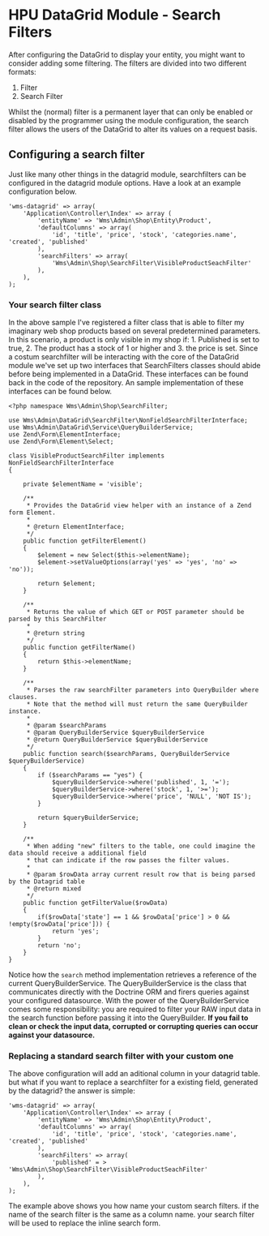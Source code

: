 # HPU DataGrid Module - Search Filters
After configuring the DataGrid to display your entity, you might want to consider adding some filtering. The filters are divided into two different formats:

1. Filter
2. Search Filter

Whilst the (normal) filter is a permanent layer that can only be enabled or disabled by the programmer using the module configuration, the search filter allows the users of the DataGrid to alter its values on a request basis.

## Configuring a search filter
Just like many other things in the datagrid module, searchfilters can be configured in the datagrid module options. Have a look at an example configuration below.
    
    
    'wms-datagrid' => array(
        'Application\Controller\Index' => array (
            'entityName' => 'Wms\Admin\Shop\Entity\Product',
            'defaultColumns' => array(
                'id', 'title', 'price', 'stock', 'categories.name', 'created', 'published'
            ),
            'searchFilters' => array(
                'Wms\Admin\Shop\SearchFilter\VisibleProductSeachFilter'
            ),
        ),
    );
    
    
### Your search filter class
In the above sample I've registered a filter class that is able to filter my imaginary web shop products based on several predetermined parameters. In this scenario, a product is only visible in my shop if: 1. Published is set to true, 2. The product has a stock of 1 or higher and 3. the price is set. Since a costum searchfilter will be interacting with the core of the DataGrid module we've set up two interfaces that SearchFilters classes should abide before being implemented in a DataGrid. These interfaces can be found back in the code of the repository. An sample implementation of these interfaces can be found below.

    <?php namespace Wms\Admin\Shop\SearchFilter;
    
    use Wms\Admin\DataGrid\SearchFilter\NonFieldSearchFilterInterface;
    use Wms\Admin\DataGrid\Service\QueryBuilderService;
    use Zend\Form\ElementInterface;
    use Zend\Form\Element\Select;
    
    class VisibleProductSearchFilter implements NonFieldSearchFilterInterface
    {
    
        private $elementName = 'visible';
    
        /**
         * Provides the DataGrid view helper with an instance of a Zend form Element.
         *
         * @return ElementInterface;
         */
        public function getFilterElement()
        {
            $element = new Select($this->elementName);
            $element->setValueOptions(array('yes' => 'yes', 'no' => 'no'));
    
            return $element;
        }
    
        /**
         * Returns the value of which GET or POST parameter should be parsed by this SearchFilter
         *
         * @return string
         */
        public function getFilterName()
        {
            return $this->elementName;
        }
    
        /**
         * Parses the raw searchFilter parameters into QueryBuilder where clauses.
         * Note that the method will must return the same QueryBuilder instance.
         *
         * @param $searchParams
         * @param QueryBuilderService $queryBuilderService
         * @return QueryBuilderService $queryBuilderService
         */
        public function search($searchParams, QueryBuilderService $queryBuilderService)
        {
            if ($searchParams == "yes") {
                $queryBuilderService->where('published', 1, '=');
                $queryBuilderService->where('stock', 1, '>=');
                $queryBuilderService->where('price', 'NULL', 'NOT IS');
            }
    
            return $queryBuilderService;
        }
    
        /**
         * When adding "new" filters to the table, one could imagine the data should receive a additional field
         * that can indicate if the row passes the filter values.
         *
         * @param $rowData array current result row that is being parsed by the Datagrid table
         * @return mixed
         */
        public function getFilterValue($rowData)
        {
            if($rowData['state'] == 1 && $rowData['price'] > 0 && !empty($rowData['price'])) {
                return 'yes';
            }
            return 'no';
        }
    }

Notice how the `search` method implementation retrieves a reference of the current QueryBuilderService.  The QueryBuilderService is the class that communicates directly with the Doctrine ORM and firers queries against your configured datasource. With the power of the QueryBuilderService comes some responsibility: you are required to filter your RAW input data in the search function before passing it into the QueryBuilder. **If you fail to clean or check the input data, corrupted or corrupting queries can occur against your datasource.**

### Replacing a standard search filter with your custom one
The above configuration will add an aditional column in your datagrid table. but what if you want to replace a searchfilter for a existing field, generated by the datagrid? the answer is simple: 
    
    'wms-datagrid' => array(
        'Application\Controller\Index' => array (
            'entityName' => 'Wms\Admin\Shop\Entity\Product',
            'defaultColumns' => array(
                'id', 'title', 'price', 'stock', 'categories.name', 'created', 'published'
            ),
            'searchFilters' => array(
                'published' = > 'Wms\Admin\Shop\SearchFilter\VisibleProductSeachFilter'
            ),
        ),
    );
    
 The example above shows you how name your custom search filters. if the name of the search filter is the same as a column name. your search filter will be used to replace the inline search form.